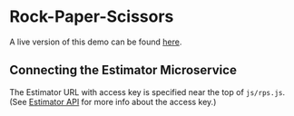 # Rock-Paper-Scissors

A live version of this demo can be found [here](https://www.estimatorlab.com).

## Connecting the Estimator Microservice

The Estimator URL with access key is specified near the top of `js/rps.js`. (See [Estimator API](https://github.com/throughputer/estimator_lib/README.md) for more info about the access key.)
